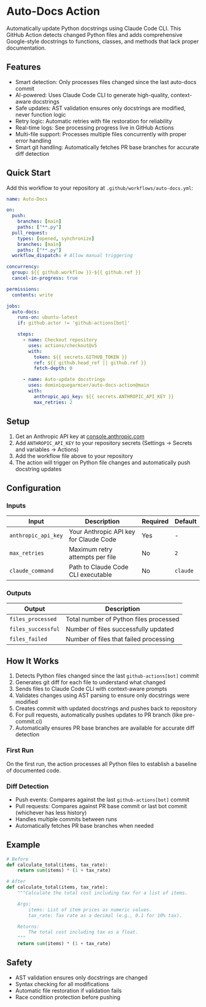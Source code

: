# Auto-Docs Action

Automatically update Python docstrings using Claude Code CLI. This GitHub Action detects changed Python files and adds comprehensive Google-style docstrings to functions, classes, and methods that lack proper documentation.

## Features

- Smart detection: Only processes files changed since the last auto-docs commit
- AI-powered: Uses Claude Code CLI to generate high-quality, context-aware docstrings
- Safe updates: AST validation ensures only docstrings are modified, never function logic
- Retry logic: Automatic retries with file restoration for reliability
- Real-time logs: See processing progress live in GitHub Actions
- Multi-file support: Processes multiple files concurrently with proper error handling
- Smart git handling: Automatically fetches PR base branches for accurate diff detection

## Quick Start

Add this workflow to your repository at `.github/workflows/auto-docs.yml`:

```yaml
name: Auto-Docs

on:
  push:
    branches: [main]
    paths: ["**.py"]
  pull_request:
    types: [opened, synchronize]
    branches: [main]
    paths: ["**.py"]
  workflow_dispatch: # Allow manual triggering

concurrency:
  group: ${{ github.workflow }}-${{ github.ref }}
  cancel-in-progress: true

permissions:
  contents: write

jobs:
  auto-docs:
    runs-on: ubuntu-latest
    if: github.actor != 'github-actions[bot]'

    steps:
      - name: Checkout repository
        uses: actions/checkout@v5
        with:
          token: ${{ secrets.GITHUB_TOKEN }}
          ref: ${{ github.head_ref || github.ref }}
          fetch-depth: 0

      - name: Auto-update docstrings
        uses: dominiquegarmier/auto-docs-action@main
        with:
          anthropic_api_key: ${{ secrets.ANTHROPIC_API_KEY }}
          max_retries: 2
```

## Setup

1. Get an Anthropic API key at [console.anthropic.com](https://console.anthropic.com)
2. Add `ANTHROPIC_API_KEY` to your repository secrets (Settings → Secrets and variables → Actions)
3. Add the workflow file above to your repository
4. The action will trigger on Python file changes and automatically push docstring updates

## Configuration

### Inputs

| Input               | Description                            | Required | Default  |
| ------------------- | -------------------------------------- | -------- | -------- |
| `anthropic_api_key` | Your Anthropic API key for Claude Code | Yes      | -        |
| `max_retries`       | Maximum retry attempts per file        | No       | `2`      |
| `claude_command`    | Path to Claude Code CLI executable     | No       | `claude` |

### Outputs

| Output             | Description                            |
| ------------------ | -------------------------------------- |
| `files_processed`  | Total number of Python files processed |
| `files_successful` | Number of files successfully updated   |
| `files_failed`     | Number of files that failed processing |

## How It Works

1. Detects Python files changed since the last `github-actions[bot]` commit
2. Generates git diff for each file to understand what changed
3. Sends files to Claude Code CLI with context-aware prompts
4. Validates changes using AST parsing to ensure only docstrings were modified
5. Creates commit with updated docstrings and pushes back to repository
6. For pull requests, automatically pushes updates to PR branch (like pre-commit.ci)
7. Automatically ensures PR base branches are available for accurate diff detection

### First Run

On the first run, the action processes all Python files to establish a baseline of documented code.

### Diff Detection

- Push events: Compares against the last `github-actions[bot]` commit
- Pull requests: Compares against PR base commit or last bot commit (whichever has less history)
- Handles multiple commits between runs
- Automatically fetches PR base branches when needed

## Example

```python
# Before
def calculate_total(items, tax_rate):
    return sum(items) * (1 + tax_rate)

# After
def calculate_total(items, tax_rate):
    """Calculate the total cost including tax for a list of items.

    Args:
        items: List of item prices as numeric values.
        tax_rate: Tax rate as a decimal (e.g., 0.1 for 10% tax).

    Returns:
        The total cost including tax as a float.
    """
    return sum(items) * (1 + tax_rate)
```

## Safety

- AST validation ensures only docstrings are changed
- Syntax checking for all modifications
- Automatic file restoration if validation fails
- Race condition protection before pushing

